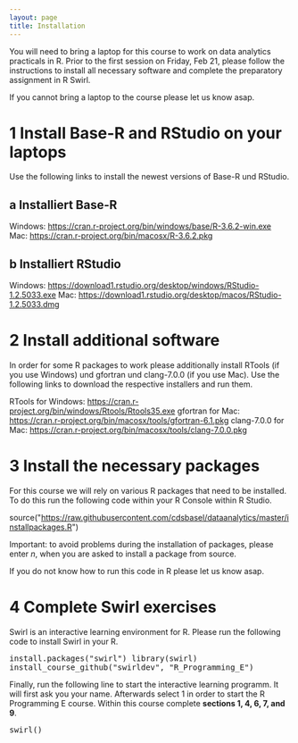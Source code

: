 ```yaml
---
layout: page
title: Installation
---
```


You will need to bring a laptop for this course to work on data analytics practicals in R. Prior to the first session on Friday, Feb 21, please follow the instructions to install all necessary software and complete the preparatory assignment in R Swirl.

If you cannot bring a laptop to the course please let us know asap.

# 1 Install Base-R and RStudio on your laptops

Use the following links to install the newest versions of Base-R und RStudio.

## a Installiert Base-R
Windows: https://cran.r-project.org/bin/windows/base/R-3.6.2-win.exe
Mac: https://cran.r-project.org/bin/macosx/R-3.6.2.pkg

## b Installiert RStudio
Windows: https://download1.rstudio.org/desktop/windows/RStudio-1.2.5033.exe
Mac: https://download1.rstudio.org/desktop/macos/RStudio-1.2.5033.dmg

# 2 Install additional software

In order for some R packages to work please additionally install RTools (if you use Windows) und gfortran und clang-7.0.0 (if you use Mac). Use the following links to download the respective installers and run them.

RTools for Windows: https://cran.r-project.org/bin/windows/Rtools/Rtools35.exe
gfortran for Mac: https://cran.r-project.org/bin/macosx/tools/gfortran-6.1.pkg
clang-7.0.0 for Mac: https://cran.r-project.org/bin/macosx/tools/clang-7.0.0.pkg

# 3 Install the necessary packages

For this course we will rely on various R packages that need to be installed. To do this run the following code within your R Console within R Studio.

source("https://raw.githubusercontent.com/cdsbasel/dataanalytics/master/installpackages.R")

Important: to avoid problems during the installation of packages, please enter *n*, when you are asked to install a package from source.

If you do not know how to run this code in R please let us know asap.

# 4 Complete Swirl exercises

Swirl is an interactive learning environment for R. Please run the following code to install Swirl in your R.

<font style="font-family: 'Lucida Console', Monaco, monospace;">
install.packages("swirl")
library(swirl)
install_course_github("swirldev", "R_Programming_E")
</font>

Finally, run the following line to start the interactive learning programm. It will first ask you your name. Afterwards select 1 in order to start the R Programming E course. Within this course complete **sections 1, 4, 6, 7, and 9**.

<font style="font-family: 'Lucida Console', Monaco, monospace;">
swirl()
</font>
